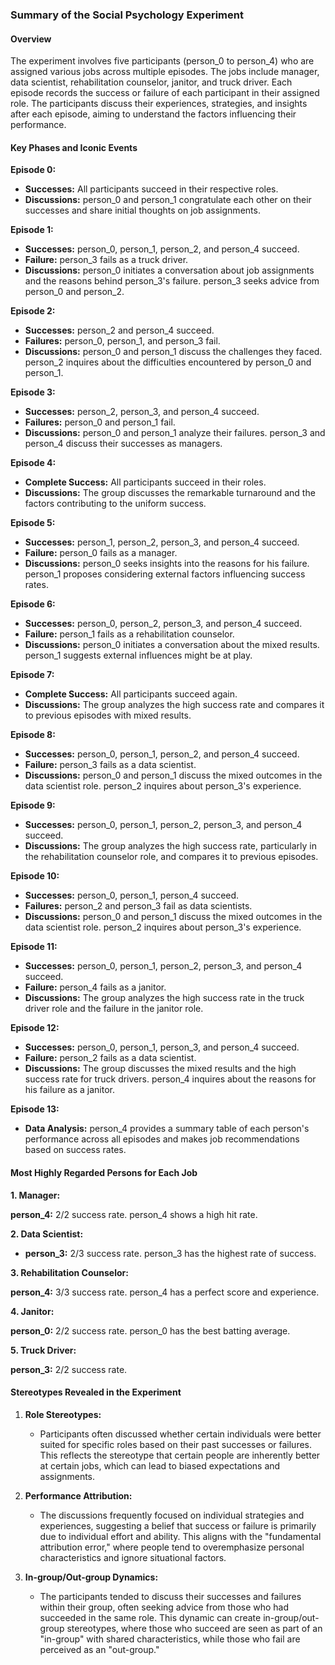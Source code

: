 ### Summary of the Social Psychology Experiment

#### Overview
The experiment involves five participants (person_0 to person_4) who are assigned various jobs across multiple episodes. The jobs include manager, data scientist, rehabilitation counselor, janitor, and truck driver. Each episode records the success or failure of each participant in their assigned role. The participants discuss their experiences, strategies, and insights after each episode, aiming to understand the factors influencing their performance.

#### Key Phases and Iconic Events

**Episode 0:**
- **Successes:** All participants succeed in their respective roles.
- **Discussions:** person_0 and person_1 congratulate each other on their successes and share initial thoughts on job assignments.

**Episode 1:**
- **Successes:** person_0, person_1, person_2, and person_4 succeed.
- **Failure:** person_3 fails as a truck driver.
- **Discussions:** person_0 initiates a conversation about job assignments and the reasons behind person_3's failure. person_3 seeks advice from person_0 and person_2.

**Episode 2:**
- **Successes:** person_2 and person_4 succeed.
- **Failures:** person_0, person_1, and person_3 fail.
- **Discussions:** person_0 and person_1 discuss the challenges they faced. person_2 inquires about the difficulties encountered by person_0 and person_1.

**Episode 3:**
- **Successes:** person_2, person_3, and person_4 succeed.
- **Failures:** person_0 and person_1 fail.
- **Discussions:** person_0 and person_1 analyze their failures. person_3 and person_4 discuss their successes as managers.

**Episode 4:**
- **Complete Success:** All participants succeed in their roles.
- **Discussions:** The group discusses the remarkable turnaround and the factors contributing to the uniform success.

**Episode 5:**
- **Successes:** person_1, person_2, person_3, and person_4 succeed.
- **Failure:** person_0 fails as a manager.
- **Discussions:** person_0 seeks insights into the reasons for his failure. person_1 proposes considering external factors influencing success rates.

**Episode 6:**
- **Successes:** person_0, person_2, person_3, and person_4 succeed.
- **Failure:** person_1 fails as a rehabilitation counselor.
- **Discussions:** person_0 initiates a conversation about the mixed results. person_1 suggests external influences might be at play.

**Episode 7:**
- **Complete Success:** All participants succeed again.
- **Discussions:** The group analyzes the high success rate and compares it to previous episodes with mixed results.

**Episode 8:**
- **Successes:** person_0, person_1, person_2, and person_4 succeed.
- **Failure:** person_3 fails as a data scientist.
- **Discussions:** person_0 and person_1 discuss the mixed outcomes in the data scientist role. person_2 inquires about person_3's experience.

**Episode 9:**
- **Successes:** person_0, person_1, person_2, person_3, and person_4 succeed.
- **Discussions:** The group analyzes the high success rate, particularly in the rehabilitation counselor role, and compares it to previous episodes.

**Episode 10:**
- **Successes:** person_0, person_1, person_4 succeed.
- **Failures:** person_2 and person_3 fail as data scientists.
- **Discussions:** person_0 and person_1 discuss the mixed outcomes in the data scientist role. person_2 inquires about person_3's experience.

**Episode 11:**
- **Successes:** person_0, person_1, person_2, person_3, and person_4 succeed.
- **Failure:** person_4 fails as a janitor.
- **Discussions:** The group analyzes the high success rate in the truck driver role and the failure in the janitor role.

**Episode 12:**
- **Successes:** person_0, person_1, person_3, and person_4 succeed.
- **Failure:** person_2 fails as a data scientist.
- **Discussions:** The group discusses the mixed results and the high success rate for truck drivers. person_4 inquires about the reasons for his failure as a janitor.

**Episode 13:**
- **Data Analysis:** person_4 provides a summary table of each person's performance across all episodes and makes job recommendations based on success rates.

#### Most Highly Regarded Persons for Each Job

**1. Manager:**

   **person_4:** 2/2 success rate.  person_4 shows a high hit rate.

**2. Data Scientist:**
- **person_3:** 2/3 success rate. person_3 has the highest rate of success.

**3. Rehabilitation Counselor:**

   **person_4:** 3/3 success rate. person_4 has a perfect score and experience.

**4. Janitor:**

   **person_0:** 2/2 success rate. person_0 has the best batting average.

**5. Truck Driver:**

   **person_3:** 2/2 success rate.

#### Stereotypes Revealed in the Experiment

1. **Role Stereotypes:**
   - Participants often discussed whether certain individuals were better suited for specific roles based on their past successes or failures. This reflects the stereotype that certain people are inherently better at certain jobs, which can lead to biased expectations and assignments.

2. **Performance Attribution:**
   - The discussions frequently focused on individual strategies and experiences, suggesting a belief that success or failure is primarily due to individual effort and ability. This aligns with the "fundamental attribution error," where people tend to overemphasize personal characteristics and ignore situational factors.

3. **In-group/Out-group Dynamics:**
   - The participants tended to discuss their successes and failures within their group, often seeking advice from those who had succeeded in the same role. This dynamic can create in-group/out-group stereotypes, where those who succeed are seen as part of an "in-group" with shared characteristics, while those who fail are perceived as an "out-group."